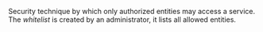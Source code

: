 Security technique by which only authorized entities may access a service.
The *whitelist* is created by an administrator, it lists all allowed entities.